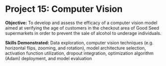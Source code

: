 # Project 15: Computer Vision

**Objective:** To develop and assess the efficacy of a computer vision model aimed at verifying the age of customers in the checkout area of Good Seed supermarkets in order to prevent the sale of alcohol to underage individuals.

**Skills Demonstrated:** Data exploration, computer vision techniques (e.g. horizontal flips, zooming, and rotation),  model architecture selection, activation function utilization, dropout integration, optimization algorithm (Adam) deployment, and model evaluation
